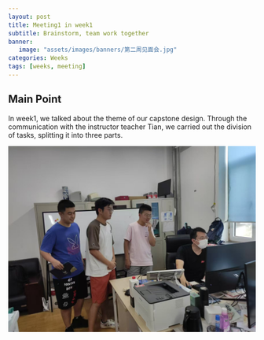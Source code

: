 ```yaml
---
layout: post
title: Meeting1 in week1
subtitle: Brainstorm, team work together
banner:  
   image: "assets/images/banners/第二周见面会.jpg"
categories: Weeks
tags: [weeks, meeting]
---
```

## Main Point  

In week1, we talked about the theme of our capstone design. Through the communication with the instructor teacher Tian, we carried out the division of tasks, splitting it into three parts.

![banner](/assets/images/banners/第二周见面会.jpg)






  [1]: https://daringfireball.net/projects/markdown/
  [2]: https://www.fileformat.info/info/unicode/char/2163/index.htm
  [3]: https://www.markitdown.net/
  [4]: https://daringfireball.net/projects/markdown/basics
  [5]: https://daringfireball.net/projects/markdown/syntax

